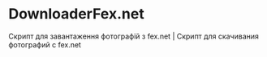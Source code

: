 # DownloaderFex.net
Скрипт для завантаження фотографій з fex.net | Скрипт для скачивания фотографий с fex.net
